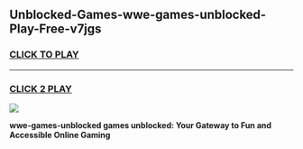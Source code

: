 
## Unblocked-Games-wwe-games-unblocked-Play-Free-v7jgs
<h3>
<a href="https://premium76.site?title=wwe-games-unblocked&ref=21A">CLICK TO PLAY</a></h3>
<hr>

<h3>
<a href="https://premium76.site?title=wwe-games-unblocked&ref=21A">CLICK 2 PLAY</a>
  
</h3>

<a href="https://premium76.site?title=wwe-games-unblocked&ref=21A"><img src="https://clearcache.store/games.png"></a>


**wwe-games-unblocked games unblocked: Your Gateway to Fun and Accessible Online Gaming**
